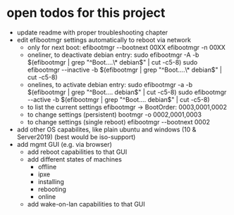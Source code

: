 # open todos for this project

- update readme with proper troubleshooting chapter
- edit efibootmgr settings automatically to reboot via network
  - only for next boot:
    efibootmgr --bootnext 00XX
    efibootmgr -n 00XX
  - oneliner, to deactivate debian entry:
    sudo efibootmgr -A -b $(efibootmgr | grep "^Boot....\* debian$" | cut -c5-8)
    sudo efibootmgr --inactive -b $(efibootmgr | grep "^Boot....\* debian$" | cut -c5-8)
  - onelines, to activate debian entry:
    sudo efibootmgr -a -b $(efibootmgr | grep "^Boot....  debian$" | cut -c5-8)
    sudo efibootmgr --active -b $(efibootmgr | grep "^Boot....  debian$" | cut -c5-8)
  - to list the current settings
    efibootmgr
    -> BootOrder: 0003,0001,0002
  - to change settings (persistent)
    bootmgr -o 0002,0001,0003
  - to change settings (single reboot)
    efibootmgr --bootnext 0002
- add other OS capabilites, like plain ubuntu and windows (10 & Server2019) (best would be iso-support)
- add mgmt GUI (e.g. via browser)
  - add reboot capabilities to that GUI
  - add different states of machines
    - offline
    - ipxe
    - installing
    - rebooting
    - online
  - add wake-on-lan capabilities to that GUI
